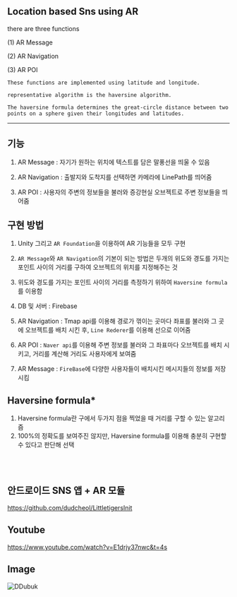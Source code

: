 Location based Sns using AR 
------------------------------------
there are three functions

(1) AR Message 

(2) AR Navigation

(3) AR POI
```
These functions are implemented using latitude and longitude. 

representative algorithm is the haversine algorithm. 

The haversine formula determines the great-circle distance between two points on a sphere given their longitudes and latitudes.
```

-------------------------------------
기능
-------------------------------------
1. AR Message : 자기가 원하는 위치에 텍스트를 담은 말풍선을 띄울 수 있음

2. AR Navigation : 출발지와 도착지를 선택하면 카메라에 LinePath를 띄어줌

3. AR POI : 사용자의 주변의 정보들을 불러와 증강현실 오브젝트로 주변 정보들을 띄어줌 

구현 방법
-------------------------------------
1. Unity 그리고 `AR Foundation`을 이용하여 AR 기능들을 모두 구현 

2. `AR Message`와 `AR Navigation`의 기본이 되는 방법은 두개의 위도와 경도를 가지는 포인트 사이의 거리를 구하여 오브젝트의 위치를 지정해주는 것

3. 위도와 경도를 가지는 포인트 사이의 거리를 측정하기 위하여 `Haversine formula`를 이용함 

4. DB 및 서버 : Firebase

5. AR Navigation : Tmap api를 이용해 경로가 꺾이는 곳마다 좌표를 불러와 그 곳에 오브젝트를 배치 시킨 후, `Line Rederer`를 이용해 선으로 이어줌

6. AR POI : `Naver api`를 이용해 주변 정보를 불러와 그 좌표마다 오브젝트를 배치 시키고, 거리를 계산해 거리도 사용자에게 보여줌 

7. AR Message : `FireBase`에 다양한 사용자들이 배치시킨 메시지들의 정보를 저장시킴


Haversine formula*
-------------------------------------
1. Haversine formula란 구에서 두가지 점을 찍었을 때 거리를 구할 수 있는 알고리즘  
2. 100%의 정확도를 보여주진 않지만, Haversine formula를 이용해 충분히 구현할 수 있다고 판단해 선택

<br/>
<br/>

안드로이드 SNS 앱 + AR 모듈 
-------------------------------------
https://github.com/dudcheol/LittletigersInit

Youtube 
-------------------------------------
https://www.youtube.com/watch?v=E1drjy37nwc&t=4s

Image
-------------------------------------
![DDubuk](https://user-images.githubusercontent.com/44944031/87563447-2e5a1280-c6fa-11ea-9b57-a4d0c108d616.png)


